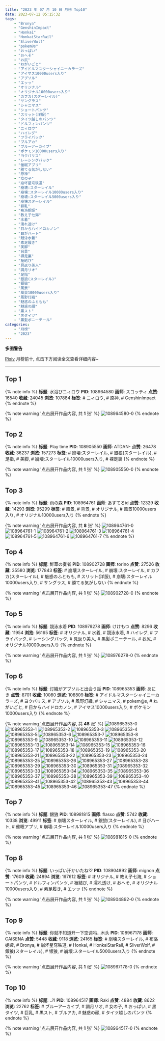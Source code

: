 ```yaml
---
title: "2023 年 07 月 10 日 月榜 Top10"
date: 2023-07-12 05:15:32
tags:
    - "Bronya"
    - "GenshinImpact"
    - "Honkai"
    - "HonkaiStarRail"
    - "SliverWolf"
    - "pokem@s"
    - "おっぱい"
    - "おへそ"
    - "お尻"
    - "ねがいごと"
    - "アイドルマスターシャイニーカラーズ"
    - "アイマス10000users入り"
    - "アブソル"
    - "エッッ"
    - "オリジナル"
    - "オリジナル10000users入り"
    - "カフカ(スターレイル)"
    - "サングラス"
    - "シャニマス"
    - "ショートパンツ"
    - "スリット(洋服)"
    - "タイツ越しのパンツ"
    - "ドルフィンパンツ"
    - "ニィロウ"
    - "ハイレグ"
    - "フライバック"
    - "ブルアカ"
    - "ブルーアーカイブ"
    - "ポケモン10000users入り"
    - "ヨクバリス"
    - "レーシングバック"
    - "催眠アプリ"
    - "勝てる気がしない"
    - "原神"
    - "女の子"
    - "崩坏星穹铁道"
    - "崩壊:スターレイル"
    - "崩壊:スターレイル10000users入り"
    - "崩壊:スターレイル5000users入り"
    - "崩壊スターレイル"
    - "巨乳"
    - "布洛妮娅"
    - "教え子七海"
    - "水着"
    - "濡れ透け"
    - "目からハイドロカノン"
    - "目がハート"
    - "競泳水着"
    - "素足履き"
    - "美脚"
    - "背景"
    - "裸足裏"
    - "裾結び"
    - "見返り美人"
    - "調月リオ"
    - "足指"
    - "銀狼(スターレイル)"
    - "银狼"
    - "風景"
    - "風景10000users入り"
    - "風野灯織"
    - "魅惑のふともも"
    - "魅惑の顔"
    - "黒スト"
    - "黒タイツ"
    - "黒髪ポニーテール"
categories:
    - "月榜"
    - "2023"
---
```


<i class="fa fa-triangle-exclamation"></i>**多图警告**<i class="fa fa-triangle-exclamation"></i>

[Pixiv](https://www.pixiv.net/) 月榜前十, 点击下方阅读全文查看详细内容~

<!-- more -->

---

## Top 1

{% note info %}
**标题**: 水浴びニィロウ
**PID**: 108964580 **画师**: スコッティ
**点赞**: 16540 **收藏**: 24045 **浏览**: 107884
**标签**: # ニィロウ, # 原神, # GenshinImpact
{% endnote %}

{% note warning '点击展开作品内容, 共 **1** 张' %}
![108964580-0](https://i.pixiv.re/img-original/img/2023/06/13/00/00/24/108964580_p0.jpg)
{% endnote %}

## Top 2

{% note info %}
**标题**: Play time
**PID**: 108905550 **画师**: ATDAN-
**点赞**: 26478 **收藏**: 36237 **浏览**: 157273
**标签**: # 崩壊:スターレイル, # 銀狼(スターレイル), # 足指, # 美脚, # 崩壊:スターレイル10000users入り, # 裸足裏
{% endnote %}

{% note warning '点击展开作品内容, 共 **1** 张' %}
![108905550-0](https://i.pixiv.re/img-original/img/2023/06/11/10/17/29/108905550_p0.jpg)
{% endnote %}

## Top 3

{% note info %}
**标题**: 雨の森
**PID**: 108964761 **画师**: あすてろid
**点赞**: 12329 **收藏**: 14293 **浏览**: 95299
**标签**: # 風景, # 背景, # オリジナル, # 風景10000users入り, # オリジナル10000users入り
{% endnote %}

{% note warning '点击展开作品内容, 共 **8** 张' %}
![108964761-0](https://i.pixiv.re/img-original/img/2023/06/13/00/01/53/108964761_p0.jpg)
![108964761-1](https://i.pixiv.re/img-original/img/2023/06/13/00/01/53/108964761_p1.jpg)
![108964761-2](https://i.pixiv.re/img-original/img/2023/06/13/00/01/53/108964761_p2.jpg)
![108964761-3](https://i.pixiv.re/img-original/img/2023/06/13/00/01/53/108964761_p3.jpg)
![108964761-4](https://i.pixiv.re/img-original/img/2023/06/13/00/01/53/108964761_p4.jpg)
![108964761-5](https://i.pixiv.re/img-original/img/2023/06/13/00/01/53/108964761_p5.jpg)
![108964761-6](https://i.pixiv.re/img-original/img/2023/06/13/00/01/53/108964761_p6.jpg)
![108964761-7](https://i.pixiv.re/img-original/img/2023/06/13/00/01/53/108964761_p7.jpg)
{% endnote %}

## Top 4

{% note info %}
**标题**: 鮮華の奏者
**PID**: 108902728 **画师**: torino
**点赞**: 27526 **收藏**: 35580 **浏览**: 177843
**标签**: # 崩壊スターレイル, # 崩壊:スターレイル, # カフカ(スターレイル), # 魅惑のふともも, # スリット(洋服), # 崩壊:スターレイル10000users入り, # サングラス, # 勝てる気がしない
{% endnote %}

{% note warning '点击展开作品内容, 共 **1** 张' %}
![108902728-0](https://i.pixiv.re/img-original/img/2023/06/11/00/00/41/108902728_p0.jpg)
{% endnote %}

## Top 5

{% note info %}
**标题**: 競泳水着
**PID**: 108976278 **画师**: けけもつ
**点赞**: 8296 **收藏**: 11954 **浏览**: 56165
**标签**: # オリジナル, # 水着, # 競泳水着, # ハイレグ, # フライバック, # レーシングバック, # 見返り美人, # 黒髪ポニーテール, # お尻, # オリジナル10000users入り
{% endnote %}

{% note warning '点击展开作品内容, 共 **1** 张' %}
![108976278-0](https://i.pixiv.re/img-original/img/2023/06/13/12/56/09/108976278_p0.jpg)
{% endnote %}

## Top 6

{% note info %}
**标题**: 灯織がアブソルと出会う話
**PID**: 108965353 **画师**: あにき
**点赞**: 8701 **收藏**: 10080 **浏览**: 108809
**标签**: # アイドルマスターシャイニーカラーズ, # ヨクバリス, # アブソル, # 風野灯織, # シャニマス, # pokem@s, # ねがいごと, # 目からハイドロカノン, # アイマス10000users入り, # ポケモン10000users入り
{% endnote %}

{% note warning '点击展开作品内容, 共 **48** 张' %}
![108965353-0](https://i.pixiv.re/img-original/img/2023/06/13/00/16/07/108965353_p0.jpg)
![108965353-1](https://i.pixiv.re/img-original/img/2023/06/13/00/16/07/108965353_p1.jpg)
![108965353-2](https://i.pixiv.re/img-original/img/2023/06/13/00/16/07/108965353_p2.jpg)
![108965353-3](https://i.pixiv.re/img-original/img/2023/06/13/00/16/07/108965353_p3.jpg)
![108965353-4](https://i.pixiv.re/img-original/img/2023/06/13/00/16/07/108965353_p4.jpg)
![108965353-5](https://i.pixiv.re/img-original/img/2023/06/13/00/16/07/108965353_p5.jpg)
![108965353-6](https://i.pixiv.re/img-original/img/2023/06/13/00/16/07/108965353_p6.jpg)
![108965353-7](https://i.pixiv.re/img-original/img/2023/06/13/00/16/07/108965353_p7.jpg)
![108965353-8](https://i.pixiv.re/img-original/img/2023/06/13/00/16/07/108965353_p8.jpg)
![108965353-9](https://i.pixiv.re/img-original/img/2023/06/13/00/16/07/108965353_p9.jpg)
![108965353-10](https://i.pixiv.re/img-original/img/2023/06/13/00/16/07/108965353_p10.jpg)
![108965353-11](https://i.pixiv.re/img-original/img/2023/06/13/00/16/07/108965353_p11.jpg)
![108965353-12](https://i.pixiv.re/img-original/img/2023/06/13/00/16/07/108965353_p12.jpg)
![108965353-13](https://i.pixiv.re/img-original/img/2023/06/13/00/16/07/108965353_p13.jpg)
![108965353-14](https://i.pixiv.re/img-original/img/2023/06/13/00/16/07/108965353_p14.jpg)
![108965353-15](https://i.pixiv.re/img-original/img/2023/06/13/00/16/07/108965353_p15.jpg)
![108965353-16](https://i.pixiv.re/img-original/img/2023/06/13/00/16/07/108965353_p16.jpg)
![108965353-17](https://i.pixiv.re/img-original/img/2023/06/13/00/16/07/108965353_p17.jpg)
![108965353-18](https://i.pixiv.re/img-original/img/2023/06/13/00/16/07/108965353_p18.jpg)
![108965353-19](https://i.pixiv.re/img-original/img/2023/06/13/00/16/07/108965353_p19.jpg)
![108965353-20](https://i.pixiv.re/img-original/img/2023/06/13/00/16/07/108965353_p20.jpg)
![108965353-21](https://i.pixiv.re/img-original/img/2023/06/13/00/16/07/108965353_p21.jpg)
![108965353-22](https://i.pixiv.re/img-original/img/2023/06/13/00/16/07/108965353_p22.jpg)
![108965353-23](https://i.pixiv.re/img-original/img/2023/06/13/00/16/07/108965353_p23.jpg)
![108965353-24](https://i.pixiv.re/img-original/img/2023/06/13/00/16/07/108965353_p24.jpg)
![108965353-25](https://i.pixiv.re/img-original/img/2023/06/13/00/16/07/108965353_p25.jpg)
![108965353-26](https://i.pixiv.re/img-original/img/2023/06/13/00/16/07/108965353_p26.jpg)
![108965353-27](https://i.pixiv.re/img-original/img/2023/06/13/00/16/07/108965353_p27.jpg)
![108965353-28](https://i.pixiv.re/img-original/img/2023/06/13/00/16/07/108965353_p28.jpg)
![108965353-29](https://i.pixiv.re/img-original/img/2023/06/13/00/16/07/108965353_p29.jpg)
![108965353-30](https://i.pixiv.re/img-original/img/2023/06/13/00/16/07/108965353_p30.jpg)
![108965353-31](https://i.pixiv.re/img-original/img/2023/06/13/00/16/07/108965353_p31.jpg)
![108965353-32](https://i.pixiv.re/img-original/img/2023/06/13/00/16/07/108965353_p32.jpg)
![108965353-33](https://i.pixiv.re/img-original/img/2023/06/13/00/16/07/108965353_p33.jpg)
![108965353-34](https://i.pixiv.re/img-original/img/2023/06/13/00/16/07/108965353_p34.jpg)
![108965353-35](https://i.pixiv.re/img-original/img/2023/06/13/00/16/07/108965353_p35.jpg)
![108965353-36](https://i.pixiv.re/img-original/img/2023/06/13/00/16/07/108965353_p36.jpg)
![108965353-37](https://i.pixiv.re/img-original/img/2023/06/13/00/16/07/108965353_p37.jpg)
![108965353-38](https://i.pixiv.re/img-original/img/2023/06/13/00/16/07/108965353_p38.jpg)
![108965353-39](https://i.pixiv.re/img-original/img/2023/06/13/00/16/07/108965353_p39.jpg)
![108965353-40](https://i.pixiv.re/img-original/img/2023/06/13/00/16/07/108965353_p40.jpg)
![108965353-41](https://i.pixiv.re/img-original/img/2023/06/13/00/16/07/108965353_p41.jpg)
![108965353-42](https://i.pixiv.re/img-original/img/2023/06/13/00/16/07/108965353_p42.jpg)
![108965353-43](https://i.pixiv.re/img-original/img/2023/06/13/00/16/07/108965353_p43.jpg)
![108965353-44](https://i.pixiv.re/img-original/img/2023/06/13/00/16/07/108965353_p44.jpg)
![108965353-45](https://i.pixiv.re/img-original/img/2023/06/13/00/16/07/108965353_p45.jpg)
![108965353-46](https://i.pixiv.re/img-original/img/2023/06/13/00/16/07/108965353_p46.jpg)
![108965353-47](https://i.pixiv.re/img-original/img/2023/06/13/00/16/07/108965353_p47.jpg)
{% endnote %}

## Top 7

{% note info %}
**标题**: 銀狼
**PID**: 108981815 **画师**: flasso
**点赞**: 5742 **收藏**: 10338 **浏览**: 49911
**标签**: # 崩壊スターレイル, # 銀狼(スターレイル), # 目がハート, # 催眠アプリ, # 崩壊:スターレイル10000users入り
{% endnote %}

{% note warning '点击展开作品内容, 共 **1** 张' %}
![108981815-0](https://i.pixiv.re/img-original/img/2023/06/13/18/35/59/108981815_p0.png)
{% endnote %}

## Top 8

{% note info %}
**标题**: いっぱい汗かいたね♡
**PID**: 108904892 **画师**: mignon
**点赞**: 17609 **收藏**: 24894 **浏览**: 167612
**标签**: # オリジナル, # 教え子七海, # ショートパンツ, # ドルフィンパンツ, # 裾結び, # 濡れ透け, # おへそ, # オリジナル10000users入り, # 素足履き, # エッッ
{% endnote %}

{% note warning '点击展开作品内容, 共 **1** 张' %}
![108904892-0](https://i.pixiv.re/img-original/img/2023/06/11/01/00/52/108904892_p0.jpg)
{% endnote %}

## Top 9

{% note info %}
**标题**: 你就不知道开一下空调吗...木头
**PID**: 108967178 **画师**: CAISENA
**点赞**: 5448 **收藏**: 9118 **浏览**: 24165
**标签**: # 崩壊スターレイル, # 布洛妮娅, # Bronya, # 崩坏星穹铁道, # Honkai, # HonkaiStarRail, # SliverWolf, # 銀狼(スターレイル), # 银狼, # 崩壊:スターレイル5000users入り
{% endnote %}

{% note warning '点击展开作品内容, 共 **1** 张' %}
![108967178-0](https://i.pixiv.re/img-original/img/2023/06/13/01/22/07/108967178_p0.jpg)
{% endnote %}

## Top 10

{% note info %}
**标题**: ..?!
**PID**: 108964517 **画师**: Raki
**点赞**: 4884 **收藏**: 8622 **浏览**: 22762
**标签**: # ブルーアーカイブ, # 調月リオ, # 女の子, # おっぱい, # 黒タイツ, # 巨乳, # 黒スト, # ブルアカ, # 魅惑の顔, # タイツ越しのパンツ
{% endnote %}

{% note warning '点击展开作品内容, 共 **1** 张' %}
![108964517-0](https://i.pixiv.re/img-original/img/2023/06/13/00/00/11/108964517_p0.jpg)
{% endnote %}
